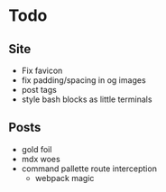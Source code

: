 # Todo

## Site

- Fix favicon
- fix padding/spacing in og images
- post tags
- style bash blocks as little terminals

## Posts

- gold foil
- mdx woes
- command pallette route interception
  - webpack magic

